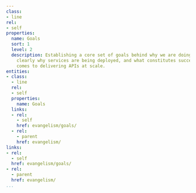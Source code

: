 ```yaml
---
class:
- line
rel:
- self
properties:
  name: Goals
  sort: 1
  level: 2
  description: Establishing a core set of goals behind why we are doing APIs, understanding
    clearly why services are being deployed, and what constitutes success when it
    comes to delivering APIs at scale.
entities:
- class:
  - line
  rel:
  - self
  properties:
    name: Goals
  links:
  - rel:
    - self
    href: evangelism/goals/
  - rel:
    - parent
    href: evangelism/
links:
- rel:
  - self
  href: evangelism/goals/
- rel:
  - parent
  href: evangelism/
...
```

